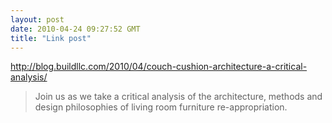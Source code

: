 ```yaml
---
layout: post
date: 2010-04-24 09:27:52 GMT
title: "Link post"
---
```

<http://blog.buildllc.com/2010/04/couch-cushion-architecture-a-critical-analysis/>

> Join us as we take a critical analysis of the architecture, methods and design philosophies of living room furniture re-appropriation.